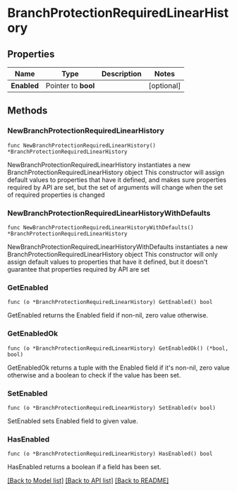 # BranchProtectionRequiredLinearHistory

## Properties

Name | Type | Description | Notes
------------ | ------------- | ------------- | -------------
**Enabled** | Pointer to **bool** |  | [optional] 

## Methods

### NewBranchProtectionRequiredLinearHistory

`func NewBranchProtectionRequiredLinearHistory() *BranchProtectionRequiredLinearHistory`

NewBranchProtectionRequiredLinearHistory instantiates a new BranchProtectionRequiredLinearHistory object
This constructor will assign default values to properties that have it defined,
and makes sure properties required by API are set, but the set of arguments
will change when the set of required properties is changed

### NewBranchProtectionRequiredLinearHistoryWithDefaults

`func NewBranchProtectionRequiredLinearHistoryWithDefaults() *BranchProtectionRequiredLinearHistory`

NewBranchProtectionRequiredLinearHistoryWithDefaults instantiates a new BranchProtectionRequiredLinearHistory object
This constructor will only assign default values to properties that have it defined,
but it doesn't guarantee that properties required by API are set

### GetEnabled

`func (o *BranchProtectionRequiredLinearHistory) GetEnabled() bool`

GetEnabled returns the Enabled field if non-nil, zero value otherwise.

### GetEnabledOk

`func (o *BranchProtectionRequiredLinearHistory) GetEnabledOk() (*bool, bool)`

GetEnabledOk returns a tuple with the Enabled field if it's non-nil, zero value otherwise
and a boolean to check if the value has been set.

### SetEnabled

`func (o *BranchProtectionRequiredLinearHistory) SetEnabled(v bool)`

SetEnabled sets Enabled field to given value.

### HasEnabled

`func (o *BranchProtectionRequiredLinearHistory) HasEnabled() bool`

HasEnabled returns a boolean if a field has been set.


[[Back to Model list]](../README.md#documentation-for-models) [[Back to API list]](../README.md#documentation-for-api-endpoints) [[Back to README]](../README.md)



